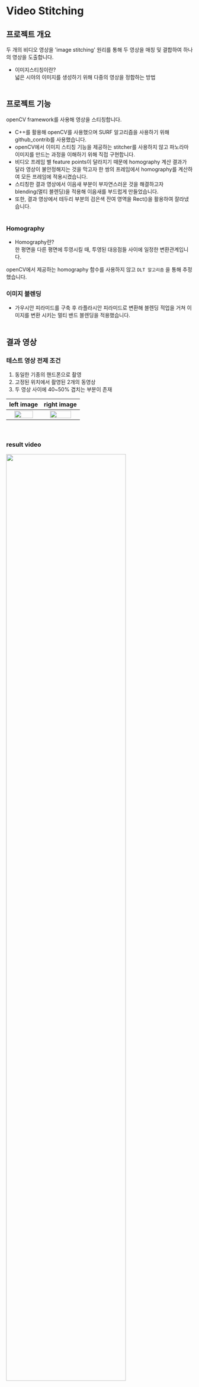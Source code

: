 # Video Stitching <br/>

## 프로젝트 개요
두 개의 비디오 영상을 'image stitching' 원리를 통해 두 영상을 매칭 및 결합하여 하나의 영상을 도출합니다.
* 이미지스티칭이란? <br/>
넓은 시야의 이미지를 생성하기 위해 다중의 영상을 정합하는 방법 
<br/><br/>

## 프로젝트 기능
openCV framework를 사용해 영상을 스티칭합니다.
* C++를 활용해 openCV를 사용했으며 SURF 알고리즘을 사용하기 위해 github_contrib를 사용했습니다.
* openCV에서 이미지 스티칭 기능을 제공하는 stitcher를 사용하지 않고 파노라마 이미지를 만드는 과정을 이해하기 위해 직접 구현합니다.
* 비디오 프레임 별 feature points이 달라지기 때문에 homography 계산 결과가 달라 영상이 불안정해지는 것을 막고자 한 쌍의 프레임에서 homography를 계산하여 모든 프레임에 적용시켰습니다.
* 스티칭한 결과 영상에서 이음새 부분이 부자연스러운 것을 해결하고자 blending(멀티 블렌딩)을 적용해 이음새를 부드럽게 만들었습니다.
* 또한, 결과 영상에서 테두리 부분의 검은색 잔여 영역을 Rect()을 활용하여 잘라냈습니다.
<br/> <br/>

### Homography
*  Homography란? <br/>
한 평면을 다른 평면에 투영시킬 때, 투영된 대응점들 사이에 일정한 변환관계입니다.

openCV에서 제공하는 homography 함수를 사용하지 않고 ```DLT 알고리즘``` 을 통해 추정했습니다. <br/>

### 이미지 블렌딩
* 가우시안 피라미드를 구축 후 라플라시안 피라미드로 변환해 블렌딩 적업을 거쳐 이미지를 변환 시키는 멀티 밴드 블렌딩을 적용했습니다.
<br/><br/>

## 결과 영상 
### 테스트 영상 전제 조건
1. 동일한 기종의 핸드폰으로 촬영
2. 고정된 위치에서 촬영된 2개의 동영상
3. 두 영상 사이에 40~50% 겹치는 부분이 존재

|left image|right image|
|:----------:|:-----------:|
|<img width="80%" src="https://user-images.githubusercontent.com/50892654/131219151-70b63897-9a9e-4eeb-9f0b-abf504edd263.gif"> | <img width="80%" src="https://user-images.githubusercontent.com/50892654/131219172-2ab5ed2f-4b14-4336-8d6f-c2a067c05097.gif">|
<br/>

### result video
<img width="80%" src="https://user-images.githubusercontent.com/50892654/131219204-f00fd3a9-593b-4f22-9b38-870489d8818b.gif">
